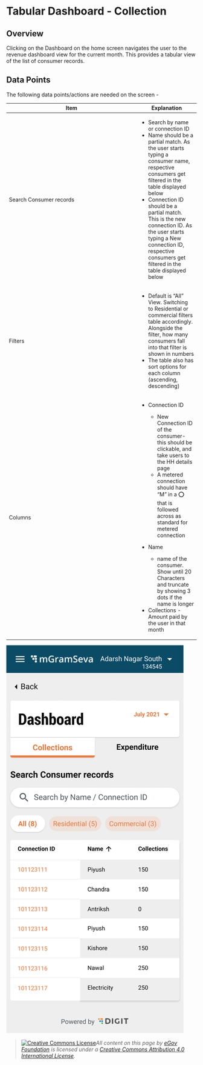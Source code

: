 # Tabular Dashboard - Collection

## Overview

Clicking on the Dashboard on the home screen navigates the user to the revenue dashboard view for the current month. This provides a tabular view of the list of consumer records.

## Data Points

The following data points/actions are needed on the screen -

<table data-header-hidden><thead><tr><th width="331">Item</th><th>Explanation</th></tr></thead><tbody><tr><td>Search Consumer records</td><td><ul><li>Search by name or connection ID</li><li>Name should be a partial match. As the user starts typing a consumer name, respective consumers get filtered in the table displayed below</li><li>Connection ID should be a partial match. This is the new connection ID. As the user starts typing a New connection ID, respective consumers get filtered in the table displayed below</li></ul></td></tr><tr><td>Filters</td><td><ul><li>Default is “All” View. Switching to Residential or commercial filters table accordingly. Alongside the filter, how many consumers fall into that filter is shown in numbers</li><li>The table also has sort options for each column (ascending, descending)</li></ul></td></tr><tr><td>Columns</td><td><ul><li><p>Connection ID</p><ul><li>New Connection ID of the consumer- this should be clickable, and take users to the HH details page</li><li>A metered connection should have “M” in a ⭕️ that is followed across as standard for metered connection</li></ul></li><li><p>Name</p><ul><li>name of the consumer. Show until 20 Characters and truncate by showing 3 dots if the name is longer</li></ul></li><li>Collections - Amount paid by the user in that month</li></ul></td></tr></tbody></table>

![](<../../../.gitbook/assets/image (68).png>)

> [![Creative Commons License](https://i.creativecommons.org/l/by/4.0/80x15.png)_​_](http://creativecommons.org/licenses/by/4.0/)_All content on this page by_ [_eGov Foundation_](https://egov.org.in/) _is licensed under a_ [_Creative Commons Attribution 4.0 International License_](http://creativecommons.org/licenses/by/4.0/)_._
